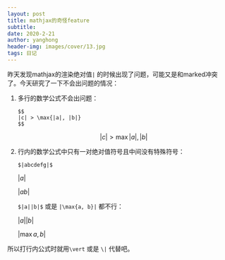 ```yaml
---
layout: post
title: mathjax的奇怪feature
subtitle: 
date: 2020-2-21
author: yanghong
header-img: images/cover/13.jpg
tags: 日记 
---
```


昨天发现mathjax的渲染绝对值`|` 的时候出现了问题，可能又是和marked冲突了。今天研究了一下不会出问题的情况：

1. 多行的数学公式不会出问题：

	```
	$$
	|c| > \max{|a|, |b|}
	$$
	```

	$$
	|c| > \max{|a|, |b|}
	$$

2. 行内的数学公式中只有一对绝对值符号且中间没有特殊符号：

	```
	$|abcdefg|$
	```

	$|a|$

	$|ab|$

	`$|a||b|$` 或是 `|\max{a, b}|` 都不行：

	$|a||b|$
	
	$|\max{a, b}|$

所以打行内公式时就用`\vert` 或是 `\|` 代替吧。

